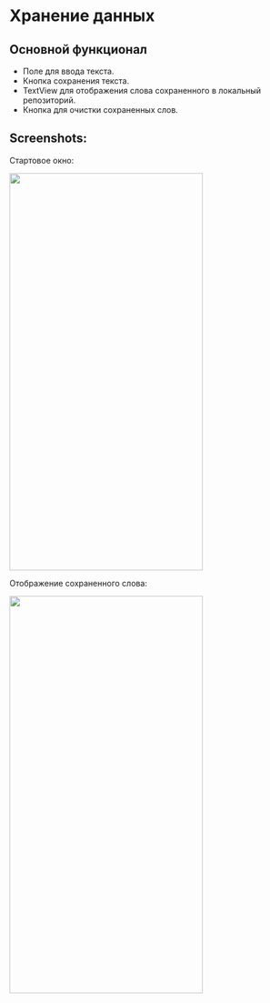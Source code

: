 # Хранение данных

## Основной функционал
- Поле для ввода текста.
- Кнопка сохранения текста.
- TextView для отображения слова сохраненного в локальный репозиторий.
- Кнопка для очистки сохраненных слов.

## Screenshots:

Стартовое окно: <br>

<img src="https://github.com/KonstantinSham/proba/assets/69507445/84c72ee4-2b50-4304-a08f-e59b348a6832" width="340" height="699" />  <br>

Отображение сохраненного слова: <br>

<img src="https://github.com/KonstantinSham/proba/assets/69507445/01b334bd-92ff-4a74-8515-ffbc232587cb" width="340" height="699" />  <br>
